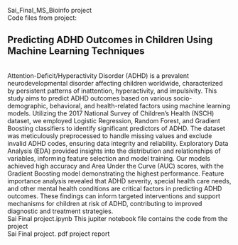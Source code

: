 Sai_Final_MS_Bioinfo project <br/>
Code files from project: <h2> Predicting ADHD Outcomes in Children Using Machine Learning Techniques </h2> <br/>
Attention-Deficit/Hyperactivity Disorder (ADHD) is a prevalent neurodevelopmental disorder affecting children worldwide, characterized by persistent patterns of inattention, hyperactivity, and impulsivity. This study aims to predict ADHD outcomes based on various socio-demographic, behavioral, and health-related factors using machine learning models. Utilizing the 2017 National Survey of Children’s Health (NSCH) dataset, we employed Logistic Regression, Random Forest, and Gradient Boosting classifiers to identify significant predictors of ADHD. The dataset was meticulously preprocessed to handle missing values and exclude invalid ADHD codes, ensuring data integrity and reliability. Exploratory Data Analysis (EDA) provided insights into the distribution and relationships of variables, informing feature selection and model training. Our models achieved high accuracy and Area Under the Curve (AUC) scores, with the Gradient Boosting model demonstrating the highest performance. Feature importance analysis revealed that ADHD severity, special health care needs, and other mental health conditions are critical factors in predicting ADHD outcomes. These findings can inform targeted interventions and support mechanisms for children at risk of ADHD, contributing to improved diagnostic and treatment strategies. <br/>
Sai Final project.ipynb This jupiter notebook file contains the code from the project  <br/>
Sai Final project. pdf project report <br/>
